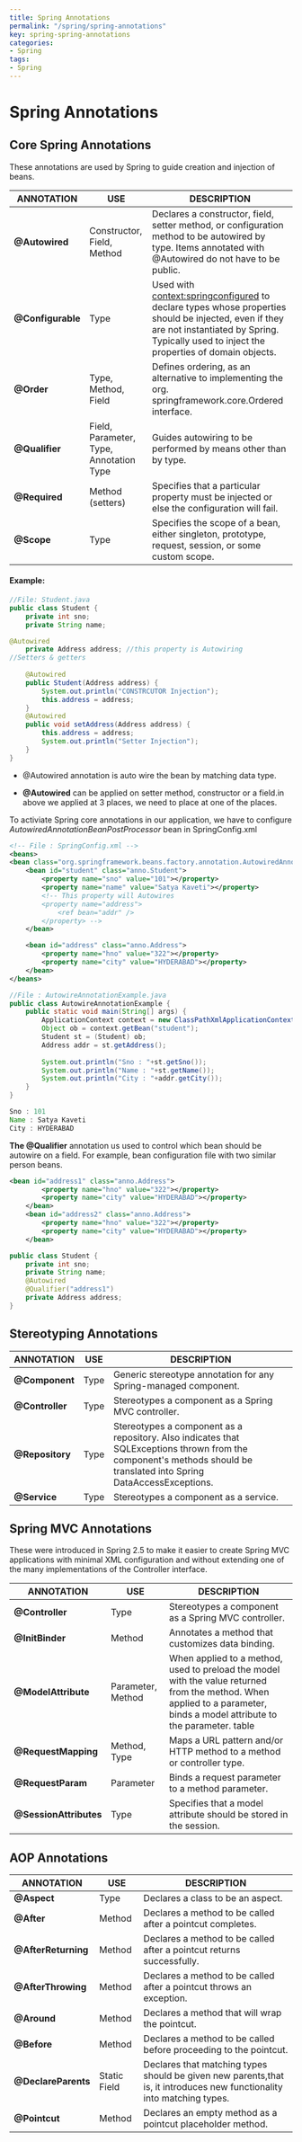 ```yaml
---
title: Spring Annotations
permalink: "/spring/spring-annotations"
key: spring-spring-annotations
categories:
- Spring
tags:
- Spring
---
```


Spring Annotations
==================

Core Spring Annotations
-----------------------
These annotations are used by Spring to guide creation and injection of
beans.

| **ANNOTATION**     | **USE**                                 | **DESCRIPTION**                                                                                                                                                                                      |
|--------------------|-----------------------------------------|------------------------------------------------------------------------------------------------------------------------------------------------------------------------------------------------------|
| **@Autowired**    | Constructor, Field, Method              | Declares a constructor, field, setter method, or configuration method to be autowired by type. Items annotated with @Autowired do not have to be public.                                            |
| **@Configurable** | Type                                    | Used with <context:springconfigured> to declare types whose properties should be injected, even if they are not instantiated by Spring. Typically used to inject the properties of domain objects. |
| **@Order**        | Type, Method, Field                     | Defines ordering, as an alternative to implementing the org. springframework.core.Ordered interface.                                                                                                 |
| **@Qualifier**    | Field, Parameter, Type, Annotation Type | Guides autowiring to be performed by means other than by type.                                                                                                                                       |
| **@Required**     | Method (setters)                        | Specifies that a particular property must be injected or else the configuration will fail.                                                                                                           |
| **@Scope**        | Type                                    | Specifies the scope of a bean, either singleton, prototype, request, session, or some custom scope.                                                                                                  |

#### Example:
```java
//File: Student.java
public class Student {
	private int sno;
	private String name;

@Autowired
	private Address address; //this property is Autowiring
//Setters & getters
	
	@Autowired
	public Student(Address address) {
		System.out.println("CONSTRCUTOR Injection");
		this.address = address;
	}
	@Autowired
	public void setAddress(Address address) {
		this.address = address;
		System.out.println("Setter Injection");
	}
}
```

-   @Autowired annotation is auto wire the bean by matching data type.

-   **@Autowired** can be applied on setter method, constructor or a field.in
    above we applied at 3 places, we need to place at one of the places.

To activiate Spring core annotations in our application, we have to configure
*AutowiredAnnotationBeanPostProcessor* bean in SpringConfig.xml
```xml
<!-- File : SpringConfig.xml -->
<beans>
<bean class="org.springframework.beans.factory.annotation.AutowiredAnnotationBeanPostProcessor" />
	<bean id="student" class="anno.Student">
		<property name="sno" value="101"></property>
		<property name="name" value="Satya Kaveti"></property>
		<!-- This property will Autowires
		<property name="address"> 
			<ref bean="addr" /> 
		</property> -->
	</bean>

	<bean id="address" class="anno.Address">
		<property name="hno" value="322"></property>
		<property name="city" value="HYDERABAD"></property>
	</bean>
</beans>
```


```java
//File : AutowireAnnotationExample.java
public class AutowireAnnotationExample {
	public static void main(String[] args) {
		ApplicationContext context = new ClassPathXmlApplicationContext("anno/SpringConfig.xml");
		Object ob = context.getBean("student");
		Student st = (Student) ob;
		Address addr = st.getAddress();
		
		System.out.println("Sno : "+st.getSno());
		System.out.println("Name : "+st.getName());
		System.out.println("City : "+addr.getCity()); 
	}
}

Sno : 101
Name : Satya Kaveti
City : HYDERABAD
```


**The @Qualifier** annotation us used to control which bean should be autowire
on a field. For example, bean configuration file with two similar person
beans.
```xml
<bean id="address1" class="anno.Address">
		<property name="hno" value="322"></property>
		<property name="city" value="HYDERABAD"></property>
	</bean>
	<bean id="address2" class="anno.Address">
		<property name="hno" value="322"></property>
		<property name="city" value="HYDERABAD"></property>
	</bean>
```

```java
public class Student {
	private int sno;
	private String name;
	@Autowired
	@Qualifier("address1")
	private Address address;
}
```

Stereotyping Annotations
------------------------

| **ANNOTATION**   | **USE** | **DESCRIPTION**                                                                                                                                                       |
|------------------|---------|-----------------------------------------------------------------------------------------------------------------------------------------------------------------------|
| **@Component**  | Type    | Generic stereotype annotation for any Spring-managed component.                                                                                                       |
| **@Controller** | Type    | Stereotypes a component as a Spring MVC controller.                                                                                                                   |
| **@Repository** | Type    | Stereotypes a component as a repository. Also indicates that SQLExceptions thrown from the component's methods should be translated into Spring DataAccessExceptions. |
| **@Service**    | Type    | Stereotypes a component as a service.                                                                                                                                 |

Spring MVC Annotations
----------------------

These were introduced in Spring 2.5 to make it easier to create Spring MVC
applications with minimal XML configuration and without extending one of the
many implementations of the Controller interface.

| **ANNOTATION**          | **USE**           | **DESCRIPTION**                                                                                                                                                           |
|-------------------------|-------------------|---------------------------------------------------------------------------------------------------------------------------------------------------------------------------|
| **@Controller**        | Type              | Stereotypes a component as a Spring MVC controller.                                                                                                                       |
| **@InitBinder**        | Method            | Annotates a method that customizes data binding.                                                                                                                          |
| **@ModelAttribute**    | Parameter, Method | When applied to a method, used to preload the model with the value returned from the method. When applied to a parameter, binds a model attribute to the parameter. table |
| **@RequestMapping**    | Method, Type      | Maps a URL pattern and/or HTTP method to a method or controller type.                                                                                                     |
| **@RequestParam**      | Parameter         | Binds a request parameter to a method parameter.                                                                                                                          |
| **@SessionAttributes** | Type              | Specifies that a model attribute should be stored in the session.                                                                                                         |

AOP Annotations
---------------

| **ANNOTATION**       | **USE**      | **DESCRIPTION**                                                                                                        |
|----------------------|--------------|------------------------------------------------------------------------------------------------------------------------|
| **@Aspect**         | Type         | Declares a class to be an aspect.                                                                                      |
| **@After**          | Method       | Declares a method to be called after a pointcut completes.                                                             |
| **@AfterReturning** | Method       | Declares a method to be called after a pointcut returns successfully.                                                  |
| **@AfterThrowing**  | Method       | Declares a method to be called after a pointcut throws an exception.                                                   |
| **@Around**         | Method       | Declares a method that will wrap the pointcut.                                                                         |
| **@Before**         | Method       | Declares a method to be called before proceeding to the pointcut.                                                      |
| **@DeclareParents** | Static Field | Declares that matching types should be given new parents,that is, it introduces new functionality into matching types. |
| **@Pointcut**       | Method       | Declares an empty method as a pointcut placeholder method.                                                             |
